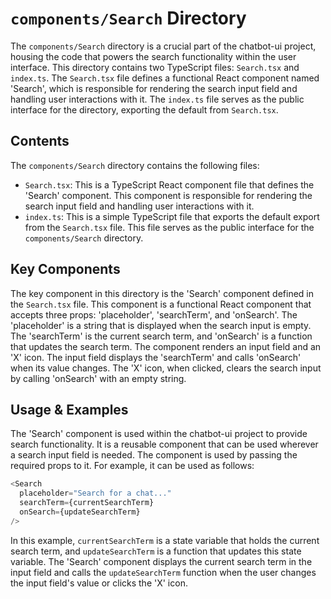 
# `components/Search` Directory

The `components/Search` directory is a crucial part of the chatbot-ui project, housing the code that powers the search functionality within the user interface. This directory contains two TypeScript files: `Search.tsx` and `index.ts`. The `Search.tsx` file defines a functional React component named 'Search', which is responsible for rendering the search input field and handling user interactions with it. The `index.ts` file serves as the public interface for the directory, exporting the default from `Search.tsx`.

## Contents

The `components/Search` directory contains the following files:

- `Search.tsx`: This is a TypeScript React component file that defines the 'Search' component. This component is responsible for rendering the search input field and handling user interactions with it.
- `index.ts`: This is a simple TypeScript file that exports the default export from the `Search.tsx` file. This file serves as the public interface for the `components/Search` directory.

## Key Components

The key component in this directory is the 'Search' component defined in the `Search.tsx` file. This component is a functional React component that accepts three props: 'placeholder', 'searchTerm', and 'onSearch'. The 'placeholder' is a string that is displayed when the search input is empty. The 'searchTerm' is the current search term, and 'onSearch' is a function that updates the search term. The component renders an input field and an 'X' icon. The input field displays the 'searchTerm' and calls 'onSearch' when its value changes. The 'X' icon, when clicked, clears the search input by calling 'onSearch' with an empty string.

## Usage & Examples

The 'Search' component is used within the chatbot-ui project to provide search functionality. It is a reusable component that can be used wherever a search input field is needed. The component is used by passing the required props to it. For example, it can be used as follows:

```typescript
<Search
  placeholder="Search for a chat..."
  searchTerm={currentSearchTerm}
  onSearch={updateSearchTerm}
/>
```

In this example, `currentSearchTerm` is a state variable that holds the current search term, and `updateSearchTerm` is a function that updates this state variable. The 'Search' component displays the current search term in the input field and calls the `updateSearchTerm` function when the user changes the input field's value or clicks the 'X' icon.
